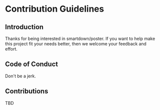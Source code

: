 # Contribution Guidelines

## Introduction

Thanks for being interested in smartdown/poster. If you want to help make this project fit your needs better, then we welcome your feedback and effort.

## Code of Conduct

Don't be a jerk.

## Contributions

TBD

